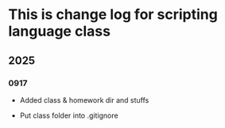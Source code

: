# This is change log for scripting language class

## 2025

### 0917

- Added class & homework dir and stuffs

- Put class folder into .gitignore